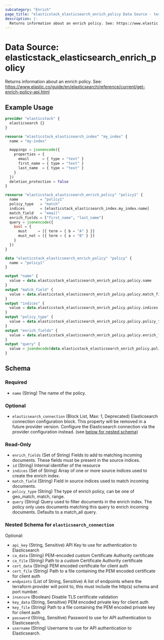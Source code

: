 ```yaml
---
subcategory: "Enrich"
page_title: "elasticstack_elasticsearch_enrich_policy Data Source - terraform-provider-elasticstack"
description: |-
  Returns information about an enrich policy. See: https://www.elastic.co/guide/en/elasticsearch/reference/current/get-enrich-policy-api.html
---
```


# Data Source: elasticstack_elasticsearch_enrich_policy

Returns information about an enrich policy. See: https://www.elastic.co/guide/en/elasticsearch/reference/current/get-enrich-policy-api.html

## Example Usage

```terraform
provider "elasticstack" {
  elasticsearch {}
}

resource "elasticstack_elasticsearch_index" "my_index" {
  name = "my-index"

  mappings = jsonencode({
    properties = {
      email      = { type = "text" }
      first_name = { type = "text" }
      last_name  = { type = "text" }
    }
  })
  deletion_protection = false
}

resource "elasticstack_elasticsearch_enrich_policy" "policy1" {
  name          = "policy1"
  policy_type   = "match"
  indices       = [elasticstack_elasticsearch_index.my_index.name]
  match_field   = "email"
  enrich_fields = ["first_name", "last_name"]
  query = jsonencode({
    bool = {
      must     = [{ term = { b = "A" } }]
      must_not = [{ term = { a = "B" } }]
    }
  })
}

data "elasticstack_elasticsearch_enrich_policy" "policy" {
  name = "policy1"
}

output "name" {
  value = data.elasticstack_elasticsearch_enrich_policy.policy.name
}
output "match_field" {
  value = data.elasticstack_elasticsearch_enrich_policy.policy.match_field
}
output "indices" {
  value = data.elasticstack_elasticsearch_enrich_policy.policy.indices
}
output "policy_type" {
  value = data.elasticstack_elasticsearch_enrich_policy.policy.policy_type
}
output "enrich_fields" {
  value = data.elasticstack_elasticsearch_enrich_policy.policy.enrich_fields
}
output "query" {
  value = jsondecode(data.elasticstack_elasticsearch_enrich_policy.policy.query)
}
```

<!-- schema generated by tfplugindocs -->
## Schema

### Required

- `name` (String) The name of the policy.

### Optional

- `elasticsearch_connection` (Block List, Max: 1, Deprecated) Elasticsearch connection configuration block. This property will be removed in a future provider version. Configure the Elasticsearch connection via the provider configuration instead. (see [below for nested schema](#nestedblock--elasticsearch_connection))

### Read-Only

- `enrich_fields` (Set of String) Fields to add to matching incoming documents. These fields must be present in the source indices.
- `id` (String) Internal identifier of the resource
- `indices` (Set of String) Array of one or more source indices used to create the enrich index.
- `match_field` (String) Field in source indices used to match incoming documents.
- `policy_type` (String) The type of enrich policy, can be one of geo_match, match, range.
- `query` (String) Query used to filter documents in the enrich index. The policy only uses documents matching this query to enrich incoming documents. Defaults to a match_all query.

<a id="nestedblock--elasticsearch_connection"></a>
### Nested Schema for `elasticsearch_connection`

Optional:

- `api_key` (String, Sensitive) API Key to use for authentication to Elasticsearch
- `ca_data` (String) PEM-encoded custom Certificate Authority certificate
- `ca_file` (String) Path to a custom Certificate Authority certificate
- `cert_data` (String) PEM encoded certificate for client auth
- `cert_file` (String) Path to a file containing the PEM encoded certificate for client auth
- `endpoints` (List of String, Sensitive) A list of endpoints where the terraform provider will point to, this must include the http(s) schema and port number.
- `insecure` (Boolean) Disable TLS certificate validation
- `key_data` (String, Sensitive) PEM encoded private key for client auth
- `key_file` (String) Path to a file containing the PEM encoded private key for client auth
- `password` (String, Sensitive) Password to use for API authentication to Elasticsearch.
- `username` (String) Username to use for API authentication to Elasticsearch.
